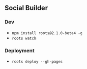 Social Builder
---------------

### Dev
* ``` npm install roots@2.1.0-beta4 -g ```
* ``` roots watch ```


### Deployment
* ```roots deploy --gh-pages```
